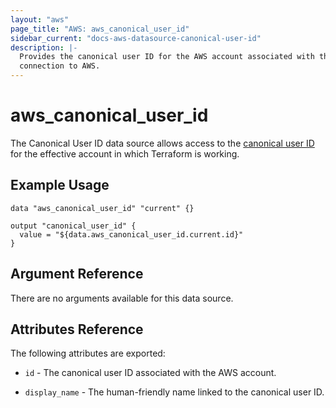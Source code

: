 ```yaml
---
layout: "aws"
page_title: "AWS: aws_canonical_user_id"
sidebar_current: "docs-aws-datasource-canonical-user-id"
description: |-
  Provides the canonical user ID for the AWS account associated with the provider
  connection to AWS.
---
```


# aws\_canonical\_user\_id

The Canonical User ID data source allows access to the [canonical user ID](http://docs.aws.amazon.com/general/latest/gr/acct-identifiers.html)
for the effective account in which Terraform is working.

## Example Usage

```hcl
data "aws_canonical_user_id" "current" {}

output "canonical_user_id" {
  value = "${data.aws_canonical_user_id.current.id}"
}
```

## Argument Reference

There are no arguments available for this data source.

## Attributes Reference

The following attributes are exported:

* `id` - The canonical user ID associated with the AWS account.

* `display_name` - The human-friendly name linked to the canonical user ID.
